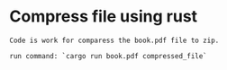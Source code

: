 # Compress file using rust
```
Code is work for comparess the book.pdf file to zip.

run command: `cargo run book.pdf compressed_file`
````
